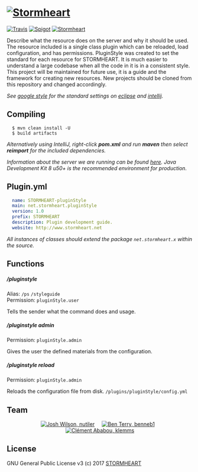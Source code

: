 # [![Stormheart](http://www.stormheart.net/assets/images/sh_github_logo.png)](http://www.stormheart.net)

[![Travis](https://img.shields.io/travis/Nutiler/stormheart-plugin.svg?style=flat-square)](https://travis-ci.org/Nutiler/stormheart-plugin)
[![Spigot](https://img.shields.io/badge/dependencies-spigot-yellow.svg?style=flat-square)](https://hub.spigotmc.org/javadocs/spigot/)
[![Stormheart](https://img.shields.io/badge/network-stormheart-FF5555.svg?style=flat-square)](http://www.stormheart.net) 

Describe what the resource does on the server and why it should be used. 
The resource included is a single class plugin which can be reloaded, load configuration, and has permissions.
PluginStyle was created to set the standard for each resource for STORMHEART.
It is much easier to understand a large codebase when all the code in it is in a consistent style.
This project will be maintained for future use, it is a guide and the framework for creating new resources.
New projects should be cloned from this repository and changed accordingly.

*See [google style](https://github.com/google/styleguide) for the standard settings on [eclipse](https://github.com/google/styleguide/blob/gh-pages/eclipse-java-google-style.xml) and [intellij](https://github.com/HPI-Information-Systems/Metanome/wiki/Installing-the-google-styleguide-settings-in-intellij-and-eclipse
).*

## Compiling

```
  $ mvn clean install -U
  $ build artifacts 
```

*Alternatively using IntelliJ, right-click __pom.xml__ and run __maven__ then select __reimport__ for the included dependencies.*

*Information about the server we are running can be found [here](SERVER.md). Java Development Kit 8 u50+ is the recommended environment for production.*

## Plugin.yml

```yml
  name: STORMHEART-pluginStyle
  main: net.stormheart.pluginStyle
  version: 1.0
  prefix: STORMHEART
  description: Plugin development guide.
  website: http://www.stormheart.net
```

*All instances of classes should extend the package `net.stormheart.x` within the source.*

## Functions

##### /pluginstyle

Alias: `/ps` `/styleguide`<br>
Permission: `pluginStyle.user`

Tells the sender what the command does and usage.

##### /pluginstyle admin

Permission: `pluginStyle.admin`

Gives the user the defined materials from the configuration.

##### /pluginstyle reload

Permission: `pluginStyle.admin`

Reloads the configuration file from disk. `/plugins/pluginStyle/config.yml`

## Team

<p align="center">
  <a href="https://github.com/nutiler"><img src="https://avatars0.githubusercontent.com/u/1874261?v=3&s=200" alt="Josh Wilson, nutiler"/></a>
  &nbsp; &nbsp;
  <a href="https://github.com/benneb1"><img src="https://avatars0.githubusercontent.com/u/3252354?v=3&s=200" alt="Ben Terry, benneb1"/></a>
  &nbsp;&nbsp;
  <a href="https://github.com/klemms"><img src="https://avatars0.githubusercontent.com/u/25405584?v=3&s=200" alt="Clément Ababou, klemms"/></a>
</p>

## License

GNU General Public License v3 (c) 2017 [STORMHEART](http://www.stormheart.net)
